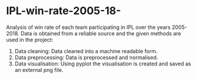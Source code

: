 # IPL-win-rate-2005-18-
Analysis of win rate of each team participating in IPL over the years 2005-2018. 
Data is obtained from a reliable source and the given methods are used in the project:
1. Data cleaning: Data cleaned into a machine readable form.
2. Data preprocessing: Data is preprocessed and normalised. 
3. Data visualisation: Using pyplot the visualisation is created and saved as an external png file. 
